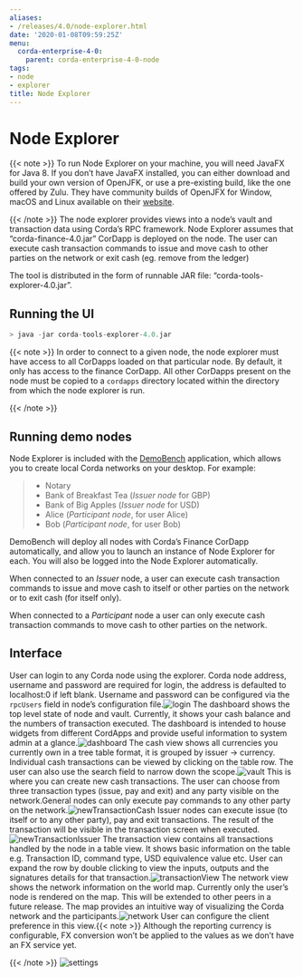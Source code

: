 ```yaml
---
aliases:
- /releases/4.0/node-explorer.html
date: '2020-01-08T09:59:25Z'
menu:
  corda-enterprise-4-0:
    parent: corda-enterprise-4-0-node
tags:
- node
- explorer
title: Node Explorer
---
```



# Node Explorer

{{< note >}}
To run Node Explorer on your machine, you will need JavaFX for Java 8. If you don’t have JavaFX
installed, you can either download and build your own version of OpenJFK, or use a pre-existing
build, like the one offered by Zulu. They have community builds of OpenJFX for Window, macOS and Linux
available on their [website](https://www.azul.com/downloads/zulu/zulufx/).

{{< /note >}}
The node explorer provides views into a node’s vault and transaction data using Corda’s RPC framework.
Node Explorer assumes that “corda-finance-4.0.jar” CorDapp is deployed on the node.
The user can execute cash transaction commands to issue and move cash to other parties on the network or exit cash (eg. remove from the ledger)

The tool is distributed in the form of runnable JAR file: “corda-tools-explorer-4.0.jar”.


## Running the UI

```kotlin
> java -jar corda-tools-explorer-4.0.jar
```


{{< note >}}
In order to connect to a given node, the node explorer must have access to all CorDapps loaded on that particular node.
By default, it only has access to the finance CorDapp.
All other CorDapps present on the node must be copied to a `cordapps` directory located within the directory from which the node explorer is run.

{{< /note >}}

## Running demo nodes

Node Explorer is included with the [DemoBench](demobench.md) application, which allows
you to create local Corda networks on your desktop. For example:

> 
> 
> * Notary
> * Bank of Breakfast Tea    (*Issuer node* for GBP)
> * Bank of Big Apples       (*Issuer node* for USD)
> * Alice                    (*Participant node*, for user Alice)
> * Bob                      (*Participant node*, for user Bob)


DemoBench will deploy all nodes with Corda’s Finance CorDapp automatically, and
allow you to launch an instance of Node Explorer for each. You will also be logged
into the Node Explorer automatically.

When connected to an *Issuer* node, a user can execute cash transaction commands to issue and move cash to itself or other
parties on the network or to exit cash (for itself only).

When connected to a *Participant* node a user can only execute cash transaction commands to move cash to other parties on the network.


## Interface

User can login to any Corda node using the explorer.
Corda node address, username and password are required for login, the address is defaulted to localhost:0 if left blank.
Username and password can be configured via the `rpcUsers` field in node’s configuration file.![login](resources/explorer/login.png "login")
The dashboard shows the top level state of node and vault.
Currently, it shows your cash balance and the numbers of transaction executed.
The dashboard is intended to house widgets from different CordApps and provide useful information to system admin at a glance.![dashboard](resources/explorer/dashboard.png "dashboard")
The cash view shows all currencies you currently own in a tree table format, it is grouped by issuer -> currency.
Individual cash transactions can be viewed by clicking on the table row. The user can also use the search field to narrow down the scope.![vault](resources/explorer/vault.png "vault")
This is where you can create new cash transactions.
The user can choose from three transaction types (issue, pay and exit) and any party visible on the network.General nodes can only execute pay commands to any other party on the network.![newTransactionCash](resources/explorer/newTransactionCash.png "newTransactionCash")
Issuer nodes can execute issue (to itself or to any other party), pay and exit transactions.
The result of the transaction will be visible in the transaction screen when executed.![newTransactionIssuer](resources/explorer/newTransactionIssuer.png "newTransactionIssuer")
The transaction view contains all transactions handled by the node in a table view. It shows basic information on the table e.g. Transaction ID,
command type, USD equivalence value etc. User can expand the row by double clicking to view the inputs,
outputs and the signatures details for that transaction.![transactionView](resources/explorer/transactionView.png "transactionView")
The network view shows the network information on the world map. Currently only the user’s node is rendered on the map.
This will be extended to other peers in a future release.
The map provides an intuitive way of visualizing the Corda network and the participants.![network](resources/explorer/network.png "network")
User can configure the client preference in this view.{{< note >}}
Although the reporting currency is configurable, FX conversion won’t be applied to the values as we don’t have an FX service yet.

{{< /note >}}
![settings](resources/explorer/settings.png "settings")
